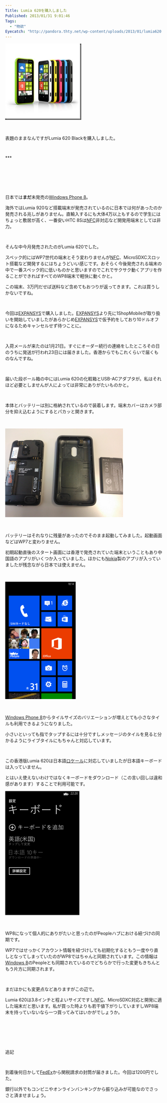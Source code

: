 ```yaml
---
Title: Lumia 620を購入しました
Published: 2013/01/31 9:01:46
Tags:
  - "物欲"
Eyecatch: "http://pandora.thty.net/wp-content/uploads/2013/01/lumia620.jpg"
---
```

<p><span><img class="hatena-fotolife" title="f:id:Ovis:20140127002937j:plain" src="20140127002937.jpg" alt="f:id:Ovis:20140127002937j:plain" /></span></p>
<p> </p>
<p>表題のままなんですがLumia 620 Blackを購入しました。</p>
<p> </p>
***



<p> </p>
<p> </p>
<p> </p>
<p>日本では<strong>まだ</strong>未発売の<a class="keyword" href="http://d.hatena.ne.jp/keyword/Windows%20Phone%208">Windows Phone 8</a>。</p>
<p>海外ではLumia 920など搭載端末が発売されているのに日本では何があったのか発売される兆しがありません。直輸入するにも大体4万以上もするので学生にはちょっと敷居が高く、一番安いHTC 8Sは<a class="keyword" href="http://d.hatena.ne.jp/keyword/NFC">NFC</a>非対応など開発用端末としては非力。</p>
<p> </p>
<p>そんな中今月発売されたのがLumia 620でした。</p>
<p>スペック的にはWP7世代の端末とそう変わりませんが<a class="keyword" href="http://d.hatena.ne.jp/keyword/NFC">NFC</a>、MicroSDXCスロット搭載など開発するにはちょうどいい感じです。おそらく今後発売される端末の中で一番スペック的に低いものかと思いますのでこれでサクサク動くアプリを作ることができればすべてのWP8端末で軽快に動くかと。</p>
<p>この端末、3万円だせば送料など含めてもおつりが返ってきます。これは買うしかないですね。</p>
<p> </p>
<p>今回は<a class="keyword" href="http://d.hatena.ne.jp/keyword/EXPANSYS">EXPANSYS</a>で購入しました。<a class="keyword" href="http://d.hatena.ne.jp/keyword/EXPANSYS">EXPANSYS</a>より先に1ShopMobileが取り扱いを開始していましたがあらかじめ<a class="keyword" href="http://d.hatena.ne.jp/keyword/EXPANSYS">EXPANSYS</a>で仮予約をしており10ドルオフになるためキャンセルせず待つことに。</p>
<p> </p>
<p>入荷メールが来たのは1月21日。すぐにオーダー続行の連絡をしたところその日のうちに発送が行われ23日には届きました。香港からでもこれくらいで届くものなんですね。</p>
<p> </p>
<p>届いた段ボール箱の中にはLumia 620の化粧箱とUSB-ACアダプタが。私はそれほど必要としませんが人によっては非常にありがたいものかと。</p>
<p> </p>
<p>本体とバッテリーは別に格納されているので装着します。端末カバーはカメラ部分を抑え込むようにするとパカッと開きます。</p>
<p> </p>
<p><span><img class="hatena-fotolife" title="f:id:Ovis:20140127002946j:plain" src="20140127002946.jpg" alt="f:id:Ovis:20140127002946j:plain" width="378" height="284" /></span></p>
<p> </p>
<p>バッテリーはそれなりに残量があったのでそのまま起動してみました。起動画面などはWP7と変わりません。</p>
<p>初期起動直後のスタート画面には香港で発売されていた端末ということもあり中国語のアプリがいくつか入っていました。ほかにも<a class="keyword" href="http://d.hatena.ne.jp/keyword/Nokia">Nokia</a>製のアプリが入っていましたが残念ながら日本では使えません。</p>
<p> </p>
<p><span><img class="hatena-fotolife" title="f:id:Ovis:20140127003001p:plain" src="20140127003001.png" alt="f:id:Ovis:20140127003001p:plain" width="226" height="376" /></span></p>
<p> </p>
<p><a class="keyword" href="http://d.hatena.ne.jp/keyword/Windows%20Phone%208">Windows Phone 8</a>からタイルサイズのバリエーションが増えとても小さなタイルも利用できるようになりました。</p>
<p>小さいといっても指でタップするには十分ですしメッセージのタイルを見ると分かるようにライブタイルにもちゃんと対応しています。</p>
<p> </p>
<p>この香港版Lumia 620は日本語<a class="keyword" href="http://d.hatena.ne.jp/keyword/%A5%ED%A5%B1%A1%BC%A5%EB">ロケール</a>に対応していましたが日本語キーボードは入っていません。</p>
<p>とはいえ使えないわけではなくキーボードをダウンロード（この言い回しは違和感があります）することで利用可能です。</p>
<p><span><img class="hatena-fotolife" title="f:id:Ovis:20140127003016p:plain" src="20140127003016.png" alt="f:id:Ovis:20140127003016p:plain" width="238" height="397" /></span></p>
<p> </p>
<p>WP8になって個人的にありがたいと思ったのがPeopleハブにおける紐づけの同期です。</p>
<p>WP7ではせっかくアカウント情報を紐づけしても初期化するともう一度やり直しとなってしまっていたのがWP8ではちゃんと同期されています。この情報は<a class="keyword" href="http://d.hatena.ne.jp/keyword/Windows%208">Windows 8</a>のPeopleとも同期されているのでどちらかで行った変更もきちんともう片方に同期されます。</p>
<p> </p>
<p>まだほかにも変更点などありますがこの辺で。</p>
<p>Lumia 620は3.8インチと程よいサイズですし<a class="keyword" href="http://d.hatena.ne.jp/keyword/NFC">NFC</a>、MicroSDXC対応と開発に適した端末だと思います。私が買った時よりも若干値下がりしていますしWP8端末を持っていないなら一つ買ってみてはいかがでしょうか。</p>
<p> </p>
<p> </p>
<p> </p>
<p>追記</p>
<p> </p>
<p>到着後何日かして<a class="keyword" href="http://d.hatena.ne.jp/keyword/FedEx">FedEx</a>から関税請求の封筒が届きました。今回は1200円でした。</p>
<p>銀行以外でもコンビニやオンラインバンキングから振り込みが可能なのでさっさと済ませましょう。</p>